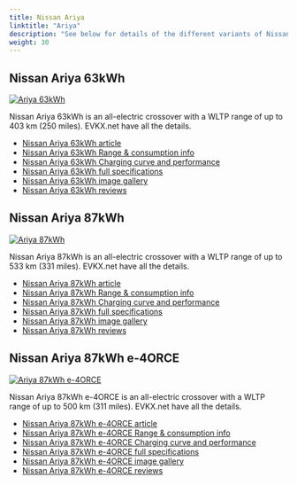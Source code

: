 ```yaml
---
title: Nissan Ariya
linktitle: "Ariya"
description: "See below for details of the different variants of Nissan Ariya"
weight: 30
---
```

## Nissan Ariya 63kWh

<a href="/models/nissan/ariya/ariya_63kwh/"><img src="https://media.evkx.net/multimedia/models/nissan/ariya/ariya_63kwh/main_1_st.jpg" class="img-fluid" alt="Ariya 63kWh" ></a>

Nissan Ariya 63kWh is an all-electric crossover with a WLTP range of up to 403 km (250 miles). EVKX.net have all the details. 

- [Nissan Ariya 63kWh article](/models/nissan/ariya/ariya_63kwh/)
- [Nissan Ariya 63kWh Range & consumption info](/models/nissan/ariya/ariya_63kwh/rangeandconsumption)
- [Nissan Ariya 63kWh Charging curve and performance](/models/nissan/ariya/ariya_63kwh/chargingcurve)
- [Nissan Ariya 63kWh full specifications](/models/nissan/ariya/ariya_63kwh/specifications)
- [Nissan Ariya 63kWh image gallery](/models/nissan/ariya/ariya_63kwh/gallery)
- [Nissan Ariya 63kWh reviews](/models/nissan/ariya/ariya_63kwh/reviews)

## Nissan Ariya 87kWh

<a href="/models/nissan/ariya/ariya_87kwh/"><img src="https://media.evkx.net/multimedia/models/nissan/ariya/ariya_87kwh/main_1_st.jpg" class="img-fluid" alt="Ariya 87kWh" ></a>

Nissan Ariya 87kWh is an all-electric crossover with a WLTP range of up to 533 km (331 miles). EVKX.net have all the details. 

- [Nissan Ariya 87kWh article](/models/nissan/ariya/ariya_87kwh/)
- [Nissan Ariya 87kWh Range & consumption info](/models/nissan/ariya/ariya_87kwh/rangeandconsumption)
- [Nissan Ariya 87kWh Charging curve and performance](/models/nissan/ariya/ariya_87kwh/chargingcurve)
- [Nissan Ariya 87kWh full specifications](/models/nissan/ariya/ariya_87kwh/specifications)
- [Nissan Ariya 87kWh image gallery](/models/nissan/ariya/ariya_87kwh/gallery)
- [Nissan Ariya 87kWh reviews](/models/nissan/ariya/ariya_87kwh/reviews)

## Nissan Ariya 87kWh e-4ORCE

<a href="/models/nissan/ariya/ariya_87kwh_e-4orce/"><img src="https://media.evkx.net/multimedia/models/nissan/ariya/ariya_87kwh_e-4orce/main_1_st.jpg" class="img-fluid" alt="Ariya 87kWh e-4ORCE" ></a>

Nissan Ariya 87kWh e-4ORCE is an all-electric crossover with a WLTP range of up to 500 km (311 miles). EVKX.net have all the details. 

- [Nissan Ariya 87kWh e-4ORCE article](/models/nissan/ariya/ariya_87kwh_e-4orce/)
- [Nissan Ariya 87kWh e-4ORCE Range & consumption info](/models/nissan/ariya/ariya_87kwh_e-4orce/rangeandconsumption)
- [Nissan Ariya 87kWh e-4ORCE Charging curve and performance](/models/nissan/ariya/ariya_87kwh_e-4orce/chargingcurve)
- [Nissan Ariya 87kWh e-4ORCE full specifications](/models/nissan/ariya/ariya_87kwh_e-4orce/specifications)
- [Nissan Ariya 87kWh e-4ORCE image gallery](/models/nissan/ariya/ariya_87kwh_e-4orce/gallery)
- [Nissan Ariya 87kWh e-4ORCE reviews](/models/nissan/ariya/ariya_87kwh_e-4orce/reviews)

